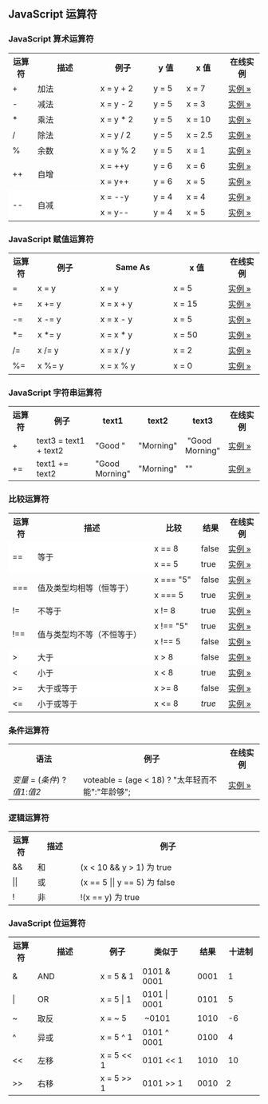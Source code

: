## JavaScript 运算符


### JavaScript 算术运算符

<table class="reference">
<tbody><tr>
<th style="width:10%">运算符</th>
<th style="width:25%">描述</th>
<th>例子</th>
<th>y 值</th>
<th>x 值</th>
<th style="width:10%">在线实例</th>
</tr>
<tr>
<td>+</td>
<td>加法</td>
<td>x = y + 2</td>
<td>y = 5</td>
<td>x = 7</td>
<td><a target="_blank" class="tryitbtn" style="float:right;width:55px;padding-top:0px;padding-bottom:1px" href="http://www.runoob.com//try/try.php?filename=tryjsref_oper_add">实例 »</a></td>
</tr>
<tr>
<td>-</td>
<td>减法</td>
<td>x = y - 2</td>
<td>y = 5</td>
<td>x = 3</td>
<td><a target="_blank" class="tryitbtn" style="float:right;width:55px;padding-top:0px;padding-bottom:1px" href="http://www.runoob.com//try/try.php?filename=tryjsref_oper_sub">实例 »</a></td>
</tr>
<tr>
<td>*</td>
<td>乘法</td>
<td>x = y * 2</td>
<td>y = 5</td>
<td>x = 10</td>
<td><a target="_blank" class="tryitbtn" style="float:right;width:55px;padding-top:0px;padding-bottom:1px" href="http://www.runoob.com//try/try.php?filename=tryjsref_oper_mult">实例 »</a></td>
</tr>
<tr>
<td>/</td>
<td>除法
</td>
<td>x = y / 2</td>
<td>y = 5</td>
<td>x = 2.5</td>
<td><a target="_blank" class="tryitbtn" style="float:right;width:55px;padding-top:0px;padding-bottom:1px" href="http://www.runoob.com//try/try.php?filename=tryjsref_oper_div">实例 »</a></td>
</tr>
<tr>
<td>%</td>
<td>余数</td>
<td>x = y % 2</td>
<td>y = 5</td>
<td>x = 1</td>
<td><a target="_blank" class="tryitbtn" style="float:right;width:55px;padding-top:0px;padding-bottom:1px" href="http://www.runoob.com//try/try.php?filename=tryjsref_oper_mod">实例 »</a></td>
</tr>
<tr>
<td rowspan="2">++</td>
<td rowspan="2">自增</td>
<td>x = ++y</td>
<td>y = 6</td>
<td>x = 6</td>
<td><a target="_blank" class="tryitbtn" style="float:right;width:55px;padding-top:0px;padding-bottom:1px" href="http://www.runoob.com//try/try.php?filename=tryjsref_oper_incr">实例 »</a></td>
</tr>
<tr class="fixzebra">
<td>x = y++</td>
<td>y = 6</td>
<td>x = 5</td>
<td><a target="_blank" class="tryitbtn" style="float:right;width:55px;padding-top:0px;padding-bottom:1px" href="http://www.runoob.com//try/try.php?filename=tryjsref_oper_incr2">实例 »</a></td>
</tr>
<tr style="background-color:#ffffff">
<td rowspan="2">--</td>
<td rowspan="2">自减</td>
<td>x = --y</td>
<td>y = 4</td>
<td>x = 4</td>
<td><a target="_blank" class="tryitbtn" style="float:right;width:55px;padding-top:0px;padding-bottom:1px" href="http://www.runoob.com//try/try.php?filename=tryjsref_oper_decr">实例 »</a></td>
</tr>
<tr style="background-color:#ffffff">
<td>x = y--</td>
<td>y = 4</td>
<td>x = 5</td>
<td><a target="_blank" class="tryitbtn" style="float:right;width:55px;padding-top:0px;padding-bottom:1px" href="http://www.runoob.com//try/try.php?filename=tryjsref_oper_decr2">实例 »</a></td>
</tr>
</tbody></table>

### JavaScript 赋值运算符
<table class="reference">
<tbody><tr>
<th style="width:10%">运算符</th>
<th style="width:25%">例子</th>
<th>Same As</th>
<th>x 值</th>
<th style="width:10%">在线实例</th>
</tr>
<tr>
<td>=</td>
<td>x = y</td>
<td>x = y</td>
<td>x = 5</td>
<td><a target="_blank" class="tryitbtn" style="float:right;width:55px;padding-top:0px;padding-bottom:1px" href="http://www.runoob.com//try/try.php?filename=tryjsref_oper_equal">实例 »</a></td>
</tr>
<tr>
<td>+=</td>
<td>x += y</td>
<td>x = x + y</td>
<td>x = 15</td>
<td><a target="_blank" class="tryitbtn" style="float:right;width:55px;padding-top:0px;padding-bottom:1px" href="http://www.runoob.com//try/try.php?filename=tryjsref_oper_plusequal">实例 »</a></td>
</tr>
<tr>
<td>-=</td>
<td>x -= y</td>
<td>x = x - y</td>
<td>x = 5</td>
<td><a target="_blank" class="tryitbtn" style="float:right;width:55px;padding-top:0px;padding-bottom:1px" href="http://www.runoob.com//try/try.php?filename=tryjsref_oper_minequal">实例 »</a></td>
</tr>
<tr>
<td>*=</td>
<td>x *= y</td>
<td>x = x * y</td>
<td>x = 50</td>
<td><a target="_blank" class="tryitbtn" style="float:right;width:55px;padding-top:0px;padding-bottom:1px" href="http://www.runoob.com//try/try.php?filename=tryjsref_oper_multequal">实例 »</a></td>
</tr>
<tr>
<td>/=</td>
<td>x /= y</td>
<td>x = x / y</td>
<td>x = 2</td>
<td><a target="_blank" class="tryitbtn" style="float:right;width:55px;padding-top:0px;padding-bottom:1px" href="http://www.runoob.com//try/try.php?filename=tryjsref_oper_divequal">实例 »</a></td>
</tr>
<tr>
<td>%=</td>
<td>x %= y</td>
<td>x = x % y</td>
<td>x = 0</td>
<td><a target="_blank" class="tryitbtn" style="float:right;width:55px;padding-top:0px;padding-bottom:1px" href="http://www.runoob.com//try/try.php?filename=tryjsref_oper_modequal">实例 »</a></td>
</tr>
</tbody></table>

### JavaScript 字符串运算符

<table class="reference">
<tbody><tr>
<th style="width:10%">运算符</th>
<th style="width:25%">例子</th>
<th>text1</th>
<th>text2</th>
<th>text3</th>
<th style="width:10%">在线实例</th>
</tr>
<tr>
<td>+</td>
<td>text3 = text1 + text2 </td>
<td>"Good "</td>
<td>"Morning"</td>
<td>&nbsp;"Good Morning"</td>
<td><a target="_blank" class="tryitbtn" style="float:right;width:55px;padding-top:0px;padding-bottom:1px" href="http://www.runoob.com//try/try.php?filename=tryjsref_oper_string1">实例 »</a></td>
</tr>
<tr>
<td>+=</td>
<td>text1 += text2 </td>
<td>"Good Morning"</td>
<td>"Morning"</td>
<td>""</td>
<td><a target="_blank" class="tryitbtn" style="float:right;width:55px;padding-top:0px;padding-bottom:1px" href="http://www.runoob.com//try/try.php?filename=tryjsref_oper_string2">实例 »</a></td>
</tr>
</tbody></table>

### 比较运算符
<table class="reference">
<tbody><tr>
<th style="width:10%">运算符</th>
<th>描述</th>
<th>比较</th>
<th>结果</th>
<th style="width:10%">在线实例</th>
</tr>
<tr style="background-color:#ffffff">
<td rowspan="2">==</td>
<td rowspan="2">等于</td>
<td>x == 8</td>
<td>false</td>
<td><a target="_blank" class="tryitbtn" style="float:right;width:55px;padding-top:0px;padding-bottom:1px" href="http://www.runoob.com//try/try.php?filename=tryjsref_comparison1">实例 »</a></td> 
</tr>
<tr style="background-color:#ffffff">
<td>x == 5</td>
<td>true</td>
<td><a target="_blank" class="tryitbtn" style="float:right;width:55px;padding-top:0px;padding-bottom:1px" href="http://www.runoob.com//try/try.php?filename=tryjsref_comparison2">实例 »</a></td> 
</tr>
<tr class="fixzebra">
<td rowspan="2">===</td>
<td rowspan="2">值及类型均相等（恒等于）</td>
<td>x === "5"</td>
<td>false</td>
<td><a target="_blank" class="tryitbtn" style="float:right;width:55px;padding-top:0px;padding-bottom:1px" href="http://www.runoob.com//try/try.php?filename=tryjsref_comparison3">实例 »</a></td>
</tr>
<tr class="fixzebra">
<td>x === 5</td>
<td>true</td>
<td><a target="_blank" class="tryitbtn" style="float:right;width:55px;padding-top:0px;padding-bottom:1px" href="http://www.runoob.com//try/try.php?filename=tryjsref_comparison4">实例 »</a></td>
</tr>
<tr>
<td>!=</td>
<td>不等于</td>
<td>x != 8</td>
<td>true</td>
<td><a target="_blank" class="tryitbtn" style="float:right;width:55px;padding-top:0px;padding-bottom:1px" href="http://www.runoob.com//try/try.php?filename=tryjsref_comparison5">实例 »</a></td>
</tr>
<tr>
<td rowspan="2">!==</td>
<td rowspan="2">值与类型均不等（不恒等于）</td>
<td>x !== "5"</td>
<td>true</td>
<td><a target="_blank" class="tryitbtn" style="float:right;width:55px;padding-top:0px;padding-bottom:1px" href="http://www.runoob.com//try/try.php?filename=tryjsref_comparison6">实例 »</a></td>
</tr>
<tr class="fixzebra">
<td>x !== 5</td>
<td>false</td>
<td><a target="_blank" class="tryitbtn" style="float:right;width:55px;padding-top:0px;padding-bottom:1px" href="http://www.runoob.com//try/try.php?filename=tryjsref_comparison7">实例 »</a></td>
</tr>
<tr style="background-color:#ffffff">
<td>&gt;</td>
<td>大于</td>
<td>x &gt; 8</td>
<td>false</td>
<td><a target="_blank" class="tryitbtn" style="float:right;width:55px;padding-top:0px;padding-bottom:1px" href="http://www.runoob.com//try/try.php?filename=tryjsref_comparison8">实例 »</a></td>
</tr>
<tr class="fixzebra">
<td>&lt;</td>
<td>小于</td>
<td>x &lt; 8</td>
<td>true</td>
<td><a target="_blank" class="tryitbtn" style="float:right;width:55px;padding-top:0px;padding-bottom:1px" href="http://www.runoob.com//try/try.php?filename=tryjsref_comparison9">实例 »</a></td>
</tr>
<tr style="background-color:#ffffff">
<td>&gt;=</td>
<td>大于或等于</td>
<td>x &gt;= 8</td>
<td>false</td>
<td><a target="_blank" class="tryitbtn" style="float:right;width:55px;padding-top:0px;padding-bottom:1px" href="http://www.runoob.com//try/try.php?filename=tryjsref_comparison10">实例 »</a></td>
</tr>
<tr class="fixzebra">
<td>&lt;=</td>
<td>小于或等于</td>
<td>x &lt;= 8</td>
<td><em>true</em></td>
<td><a target="_blank" class="tryitbtn" style="float:right;width:55px;padding-top:0px;padding-bottom:1px" href="http://www.runoob.com//try/try.php?filename=tryjsref_comparison11">实例 »</a></td>
</tr>
</tbody></table>

### 条件运算符
<table class="reference">
<tbody><tr>
<th>语法</th>
<th>例子</th>
<th style="width:10%">在线实例</th>
</tr>
<tr>
<td>
<em>变量 </em>= (<em>条件</em>) ?<em> 值1</em>:<em>值2</em>
</td>
<td> voteable = (age &lt; 18) ? "太年轻而不能":"年龄够";</td>
<td><a target="_blank" class="tryitbtn" style="float:right;width:55px;padding-top:0px;padding-bottom:1px" href="http://www.runoob.com//try/try.php?filename=tryjsref_comparison">实例 »</a></td>
</tr>
</tbody></table>

### 逻辑运算符
<table class="reference">
<tbody><tr>
<th style="width:10%">运算符</th>
<th>描述</th>
<th>例子</th>
</tr>
<tr>
<td>&amp;&amp;</td>
<td>和</td>
<td> (x &lt; 10 &amp;&amp; y &gt; 1) 为 true</td>
</tr>
<tr>
<td>||</td>
<td>或</td>
<td>(x == 5 || y == 5) 为 false</td>
</tr>
<tr>
<td>!</td>
<td>非</td>
<td> !(x == y) 为 true</td>
</tr>
</tbody></table>

### JavaScript 位运算符
<table class="reference">
<tbody><tr>
<th style="width:10%">运算符</th>
<th style="width:25%">描述</th>
<th>例子</th>
<th>类似于</th>
<th>结果</th>
<th style="width:15%">十进制</th>
</tr>
<tr>
<td>&amp;</td>
<td>AND</td>
<td>x = 5 &amp; 1</td>
<td>0101 &amp; 0001</td>
<td>0001</td>
<td>&nbsp;1</td>
</tr>
<tr>
<td>|</td>
<td>OR</td>
<td>x = 5 | 1</td>
<td>0101 | 0001</td>
<td>0101</td>
<td>&nbsp;5</td>
</tr>
<tr>
<td>~</td>
<td>取反</td>
<td>x = ~ 5</td>
<td>&nbsp;~0101</td>
<td>1010</td>
<td>&nbsp;-6</td>
</tr>
<tr>
<td>^</td>
<td>异或</td>
<td>x = 5 ^ 1</td>
<td>0101 ^ 0001</td>
<td>0100</td>
<td>&nbsp;4</td>
</tr>
<tr>
<td>&lt;&lt;</td>
<td>左移</td>
<td>x = 5 &lt;&lt; 1</td>
<td>0101 &lt;&lt; 1</td>
<td>1010</td>
<td>&nbsp;10</td>
</tr>
<tr>
<td>&gt;&gt;</td>
<td>右移</td>
<td>x = 5 &gt;&gt; 1</td>
<td>0101 &gt;&gt; 1</td>
<td>0010</td>
<td>2</td>
</tr>
</tbody></table>
